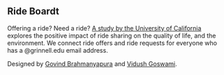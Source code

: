 
## Ride Boardt
Offering a ride? Need a ride? [A study by the University of California](https://www.universityofcalifornia.edu/news/car-sharing-campuses-improves-quality-life-takes-cars-road) explores the positive impact of ride sharing on the quality of life, and the environment. We connect ride offers and ride requests for everyone who has a @grinnell.edu email address.

Designed by [Govind Brahmanyapura](www.govindsb.me) and [Vidush Goswami](https://linkedin.com/in/vidush-goswami/).
